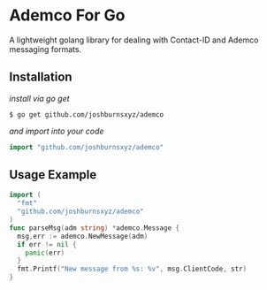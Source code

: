 # Ademco For Go

A lightweight golang library for dealing with Contact-ID and Ademco messaging formats.

## Installation

_install via go get_

```
$ go get github.com/joshburnsxyz/ademco
```

_and import into your code_

```go
import "github.com/joshburnsxyz/ademco"
```

## Usage Example

```go
import (
  "fmt"
  "github.com/joshburnsxyz/ademco"
)
func parseMsg(adm string) *ademco.Message {
  msg,err := ademco.NewMessage(adm)
  if err != nil {
    panic(err)
  }
  fmt.Printf("New message from %s: %v", msg.ClientCode, str) 
}
```
